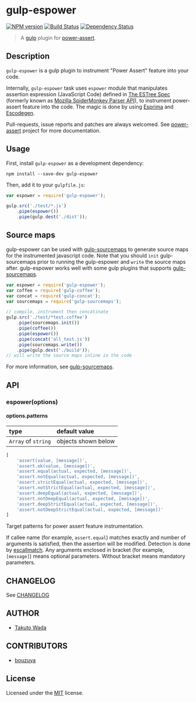 # gulp-espower

[![NPM version][npm-image]][npm-url]
[![Build Status][travis-image]][travis-url]
[![Dependency Status][depstat-image]][depstat-url]

> A [gulp](https://github.com/wearefractal/gulp) plugin for [power-assert](http://github.com/power-assert-js/power-assert).

## Description

`gulp-espower` is a gulp plugin to instrument "Power Assert" feature into your code.


Internally, `gulp-espower` task uses `espower` module that manipulates assertion expression (JavaScript Code) defined in [The ESTree Spec](https://github.com/estree/estree) (formerly known as [Mozilla SpiderMonkey Parser API](https://developer.mozilla.org/en-US/docs/SpiderMonkey/Parser_API)), to instrument power-assert feature into the code. The magic is done by using [Esprima](http://esprima.org/) and [Escodegen](https://github.com/Constellation/escodegen).


Pull-requests, issue reports and patches are always welcomed. See [power-assert](http://github.com/power-assert-js/power-assert) project for more documentation.


## Usage

First, install `gulp-espower` as a development dependency:

```shell
npm install --save-dev gulp-espower
```

Then, add it to your `gulpfile.js`:

```javascript
var espower = require('gulp-espower');

gulp.src('./test/*.js')
    .pipe(espower())
    .pipe(gulp.dest('./dist'));
```


## Source maps

gulp-espower can be used with [gulp-sourcemaps](https://github.com/floridoo/gulp-sourcemaps) to generate source maps for the instrumented javascript code. Note that you should `init` gulp-sourcemaps prior to running the gulp-espower and `write` the source maps after. gulp-espower works well with some gulp plugins that supports [gulp-sourcemaps](https://github.com/floridoo/gulp-sourcemaps).

```javascript
var espower = require('gulp-espower');
var coffee = require('gulp-coffee');
var concat = require('gulp-concat');
var sourcemaps = require('gulp-sourcemaps');

// compile, instrument then concatinate
gulp.src('./test/*test.coffee')
    .pipe(sourcemaps.init())
    .pipe(coffee())
    .pipe(espower())
    .pipe(concat('all_test.js'))
    .pipe(sourcemaps.write())
    .pipe(gulp.dest('./build'));
// will write the source maps inline in the code
```

For more information, see [gulp-sourcemaps](https://github.com/floridoo/gulp-sourcemaps).


## API

### espower(options)

#### options.patterns

| type                | default value       |
|:--------------------|:--------------------|
| `Array` of `string` | objects shown below |

```javascript
[
    'assert(value, [message])',
    'assert.ok(value, [message])',
    'assert.equal(actual, expected, [message])',
    'assert.notEqual(actual, expected, [message])',
    'assert.strictEqual(actual, expected, [message])',
    'assert.notStrictEqual(actual, expected, [message])',
    'assert.deepEqual(actual, expected, [message])',
    'assert.notDeepEqual(actual, expected, [message])',
    'assert.deepStrictEqual(actual, expected, [message])',
    'assert.notDeepStrictEqual(actual, expected, [message])'
]
```

Target patterns for power assert feature instrumentation.

If callee name (for example, `assert.equal`) matches exactly and number of arguments is satisfied, then the assertion will be modified.
Detection is done by [escallmatch](http://github.com/twada/escallmatch). Any arguments enclosed in bracket (for example, `[message]`) means optional parameters. Without bracket means mandatory parameters.


## CHANGELOG

See [CHANGELOG](https://github.com/power-assert-js/gulp-espower/blob/master/CHANGELOG.md)


## AUTHOR

* [Takuto Wada](http://github.com/twada)


## CONTRIBUTORS

* [bouzuya](http://bouzuya.net)


## License

Licensed under the [MIT](https://github.com/power-assert-js/gulp-espower/blob/master/LICENSE-MIT) license.

[npm-url]: https://npmjs.org/package/gulp-espower
[npm-image]: https://badge.fury.io/js/gulp-espower.svg

[travis-url]: http://travis-ci.org/power-assert-js/gulp-espower
[travis-image]: https://secure.travis-ci.org/power-assert-js/gulp-espower.svg?branch=master

[depstat-url]: https://gemnasium.com/power-assert-js/gulp-espower
[depstat-image]: https://gemnasium.com/power-assert-js/gulp-espower.svg
